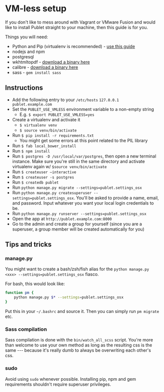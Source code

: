 VM-less setup
=============

If you don't like to mess around with Vagrant or VMware Fusion and would like
to install Publet straight to your machine, then this guide is for you.

Things you will need:

* Python and Pip (virtualenv is recommended) - [use this guide][python-guide]
* nodejs and npm
* postgresql
* wkhtmltopdf - [download a binary here][wkhtmltopdf]
* calibre - [download a binary here][calibre]
* sass - `gem install sass`

[python-guide]: http://docs.python-guide.org/en/latest/starting/install/osx/
[wkhtmltopdf]: http://wkhtmltopdf.org
[calibre]: http://calibre-ebook.com/download_osx


## Instructions
* Add the following entry to your `/etc/hosts` `127.0.0.1 publet.example.com`
* Set the `PUBLET_USE_VMLESS` environment variable to a non-empty string
    * E.g. `$ export PUBLET_USE_VMLESS=yes`
* Create a virtualenv and activate it
  * `$ virtualenv venv`
  * `$ source venv/bin/activate`
* Run `$ pip install -r requirements.txt`
    * You might get some errors at this point related to the PIL library
* Run `$ fab local_bower_install`
* Run `$ npm install`
* Run `$ postgres -D /usr/local/var/postgres`, then open a new terminal instance. Make sure you're still in the same directory and activate virtualenv again w/ `$source venv/bin/activate`
* Run `$ createuser —interactive`
* Run `$ createuser -s postgres`
* Run `$ createdb publet`
* Run `python manage.py migrate --settings=publet.settings_osx`
* Run `python manage.py createsuperuser --settings=publet.settings_osx`. You'll be asked to provide a name, email, and password. Input whatever you want your local login credentials to be.
* Run `python manage.py runserver --settings=publet.settings_osx`
* Open the app at `http://publet.example.com:8000`
* Go to the admin and create a group for yourself (since you are a superuser, a
  group member will be created automatically for you)

Tips and tricks
---------------

### manage.py

You might want to create a bash/zsh/fish alias for the `python manage.py <xxx>
--settings=publet.settings_osx` fiasco.

For bash, this would look like:

```bash
function pm {
    python manage.py $* --settings=publet.settings_osx
}
```

Put this in your `~/.bashrc` and source it.  Then you can simply run `pm
migrate` etc.

### Sass compilation

Sass compilation is done with the `bin/watch_all_scss` script.  You're more
than welcome to use your own method as long as the resulting css is the same
--- because it's really dumb to always be overwriting each other's css.

### sudo

Avoid using `sudo` whenever possible.  Installing pip, npm and gem requirements
shouldn't require superuser privileges.
